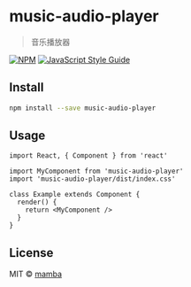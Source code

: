 # music-audio-player

> 音乐播放器

[![NPM](https://img.shields.io/npm/v/music-audio-player.svg)](https://www.npmjs.com/package/music-audio-player) [![JavaScript Style Guide](https://img.shields.io/badge/code_style-standard-brightgreen.svg)](https://standardjs.com)

## Install

```bash
npm install --save music-audio-player
```

## Usage

```tsx
import React, { Component } from 'react'

import MyComponent from 'music-audio-player'
import 'music-audio-player/dist/index.css'

class Example extends Component {
  render() {
    return <MyComponent />
  }
}
```

## License

MIT © [mamba](https://github.com/mamba)

